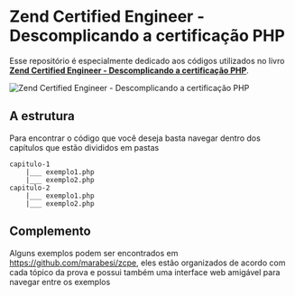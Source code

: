 # Zend Certified Engineer - Descomplicando a certificação PHP

Esse repositório é especialmente dedicado aos códigos utilizados no livro **[Zend Certified Engineer - Descomplicando a certificação PHP](https://www.casadocodigo.com.br/products/livro-certificacao-php)**.

![Zend Certified Engineer - Descomplicando a certificação  PHP](http://s31.postimg.org/hb7tfx72j/f7mrq_KK_ih_QQVJJT3_Eq_E0_Po_FQk7_7_Hh5_YPSj8u_FSj8_size.jpg)


## A estrutura

Para encontrar o código que você deseja basta navegar dentro dos capítulos que estão divididos em pastas

```
capitulo-1
    |___ exemplo1.php
    |___ exemplo2.php
capitulo-2
    |___ exemplo1.php
    |___ exemplo2.php
```

## Complemento

Alguns exemplos podem ser encontrados em https://github.com/marabesi/zcpe, eles estão organizados de acordo com cada tópico da prova e possui também uma interface web amigável para navegar entre os exemplos
